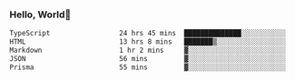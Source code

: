 
### Hello, World🐤

<!--START_SECTION:waka-->

```txt
TypeScript                 24 hrs 45 mins  ██████████████░░░░░░░░░░░   55.70 %
HTML                       13 hrs 8 mins   ███████▒░░░░░░░░░░░░░░░░░   29.57 %
Markdown                   1 hr 2 mins     ▓░░░░░░░░░░░░░░░░░░░░░░░░   02.35 %
JSON                       56 mins         ▓░░░░░░░░░░░░░░░░░░░░░░░░   02.11 %
Prisma                     55 mins         ▓░░░░░░░░░░░░░░░░░░░░░░░░   02.07 %
```

<!--END_SECTION:waka-->
